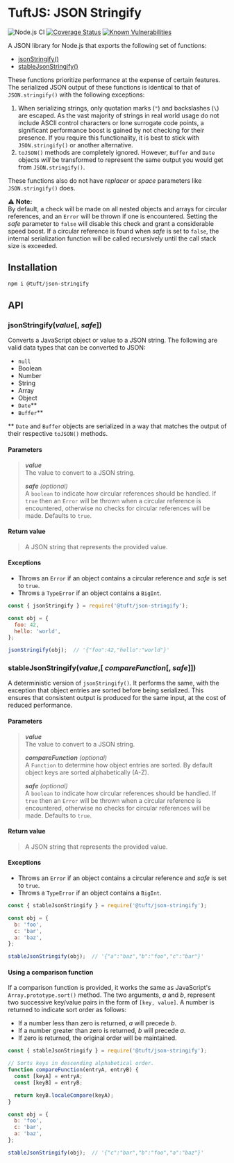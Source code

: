 # TuftJS: JSON Stringify

![Node.js CI](https://github.com/tuftjs/json-stringify/workflows/Node.js%20CI/badge.svg)
[![Coverage Status](https://coveralls.io/repos/github/tuftjs/json-stringify/badge.svg?branch=master)](https://coveralls.io/github/tuftjs/json-stringify?branch=master)
[![Known Vulnerabilities](https://snyk.io/test/github/tuftjs/json-stringify/badge.svg?targetFile=package.json)](https://snyk.io/test/github/tuftjs/json-stringify?targetFile=package.json)

A JSON library for Node.js that exports the following set of functions:

* [jsonStringify()](#jsonstringifyvalue-safe)
* [stableJsonStringify()](#stablejsonstringifyvalue-comparefunction-safe)

These functions prioritize performance at the expense of certain features. The serialized JSON output of these functions is identical to that of `JSON.stringify()` with the following exceptions:

1. When serializing strings, only quotation marks (`"`) and backslashes (`\`) are escaped. As the vast majority of strings in real world usage do not include ASCII control characters or lone surrogate code points, a significant performance boost is gained by not checking for their presence. If you require this functionality, it is best to stick with `JSON.stringify()` or another alternative.
2. `toJSON()` methods are completely ignored. However, `Buffer` and `Date` objects *will* be transformed to represent the same output you would get from `JSON.stringify()`.

These functions also do not have *replacer* or *space* parameters like `JSON.stringify()` does.

⚠ **Note:**  
By default, a check will be made on all nested objects and arrays for circular references, and an `Error` will be thrown if one is encountered. Setting the *safe* parameter to `false` will disable this check and grant a considerable speed boost. If a circular reference is found when *safe* is set to `false`, the internal serialization function will be called recursively until the call stack size is exceeded.

## Installation

```bash
npm i @tuft/json-stringify
```

## API

### jsonStringify(*value*[, *safe*])

Converts a JavaScript object or value to a JSON string. The following are valid data types that can be converted to JSON:

* `null`
* Boolean
* Number
* String
* Array
* Object
* `Date`**
* `Buffer`**

\*\* `Date` and `Buffer` objects are serialized in a way that matches the output of their respective `toJSON()` methods.

#### Parameters

>***value***  
>The value to convert to a JSON string.
>
>***safe** (optional)*  
>A `boolean` to indicate how circular references should be handled. If `true` then an `Error` will be thrown when a circular reference is encountered, otherwise no checks for circular references will be made. Defaults to `true`.  

#### Return value

>A JSON string that represents the provided value.

#### Exceptions

* Throws an `Error` if an object contains a circular reference and *safe* is set to `true`.
* Throws a `TypeError` if an object contains a `BigInt`.

```js
const { jsonStringify } = require('@tuft/json-stringify');

const obj = {
  foo: 42,
  hello: 'world',
};

jsonStringify(obj);  // '{"foo":42,"hello":"world"}'
```

### stableJsonStringify(*value*,[ *compareFunction*[, *safe*]])

A deterministic version of `jsonStringify()`. It performs the same, with the exception that object entries are sorted before being serialized. This ensures that consistent output is produced for the same input, at the cost of reduced performance.

#### Parameters

>***value***  
>The value to convert to a JSON string.
>
>***compareFunction** (optional)*  
>A `Function` to determine how object entries are sorted. By default object keys are sorted alphabetically (A-Z).
>
>***safe** (optional)*  
>A `boolean` to indicate how circular references should be handled. If `true` then an `Error` will be thrown when a circular reference is encountered, otherwise no checks for circular references will be made. Defaults to `true`.  

#### Return value

>A JSON string that represents the provided value.

#### Exceptions

* Throws an `Error` if an object contains a circular reference and *safe* is set to `true`.
* Throws a `TypeError` if an object contains a `BigInt`.

```js
const { stableJsonStringify } = require('@tuft/json-stringify');

const obj = {
  b: 'foo',
  c: 'bar',
  a: 'baz',
};

stableJsonStringify(obj);  // '{"a":"baz","b":"foo","c":"bar"}'
```

#### Using a comparison function

If a comparison function is provided, it works the same as JavaScript's `Array.prototype.sort()` method. The two arguments, *a* and *b*, represent two successive key/value pairs in the form of `[key, value]`. A number is returned to indicate sort order as follows:
* If a number less than zero is returned, *a* will precede *b*.
* If a number greater than zero is returned, *b* will precede *a*.
* If zero is returned, the original order will be maintained.

```js
const { stableJsonStringify } = require('@tuft/json-stringify');

// Sorts keys in descending alphabetical order.
function compareFunction(entryA, entryB) {
  const [keyA] = entryA;
  const [keyB] = entryB;

  return keyB.localeCompare(keyA);
}

const obj = {
  b: 'foo',
  c: 'bar',
  a: 'baz',
};

stableJsonStringify(obj);  // '{"c":"bar","b":"foo","a":"baz"}'
```
